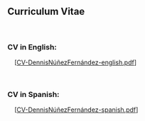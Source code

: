 <h2>Curriculum Vitae</h2>
<br/>
<h3>CV in English:</h3>
<p> 
&nbsp &nbsp [<a href="CV-DennisNúñezFernández-english.pdf">CV-DennisNúñezFernández-english.pdf</a>]
</p>
<br/>
<h3>CV in Spanish:</h3>
<p> 
&nbsp &nbsp [<a href="CV-DennisNúñezFernández-spanish.pdf">CV-DennisNúñezFernández-spanish.pdf</a>]
</p>
<br/>

